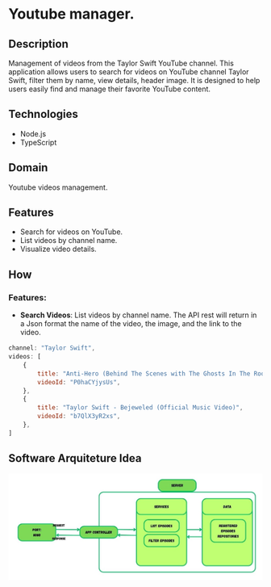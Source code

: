# Youtube manager.
## Description
Management of videos from the Taylor Swift YouTube channel.
This application allows users to search for videos on YouTube channel Taylor Swift, filter them by name, view details, header image. It is designed to help users easily find and manage their favorite YouTube content.

## Technologies
- Node.js
- TypeScript

## Domain
Youtube videos management.

## Features
- Search for videos on YouTube.
- List videos by channel name.
- Visualize video details.

## How

### Features:
- **Search Videos**: List videos by channel name.
The API rest will return in a Json format the name of the video, the image, and the link to the video.
```js
channel: "Taylor Swift",
videos: [
    {
        title: "Anti-Hero (Behind The Scenes with The Ghosts In The Room)",
        videoId: "P0haCYjysUs",
    },
    {
        title: "Taylor Swift - Bejeweled (Official Music Video)",
        videoId: "b7QlX3yR2xs",
    },
]
```
## Software Arquiteture Idea

<img src="./Server.jpg" alt="Software Arquiteture" width="800"/>